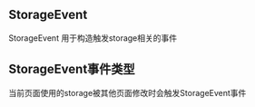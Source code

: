 
## StorageEvent
StorageEvent 用于构造触发storage相关的事件

## StorageEvent事件类型
当前页面使用的storage被其他页面修改时会触发StorageEvent事件